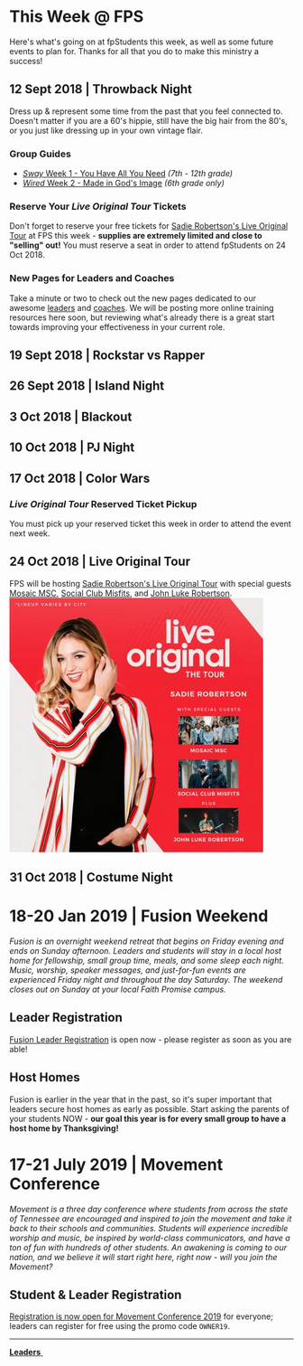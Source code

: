 # This Week @ FPS  
Here's what's going on at fpStudents this week, as well as some future events to plan for. Thanks for all that you do to make this ministry a success!  

## 12 Sept 2018 | Throwback Night  
Dress up & represent some time from the past that you feel connected to. Doesn't matter if you are a 60's hippie, still have the big hair from the 80's, or you just like dressing up in your own vintage flair.

### Group Guides  
- [*Sway* Week 1 - You Have All You Need](guide.pdf) *(7th - 12th grade)*  
- [*Wired* Week 2 - Made in God's Image](guide-6th.pdf) *(6th grade only)*  

### Reserve Your *Live Original Tour* Tickets  
Don't forget to reserve your free tickets for [Sadie Robertson's Live Original Tour](https://liveoriginal.com/) at FPS this week - **supplies are extremely limited and close to "selling" out!** You must reserve a seat in order to attend fpStudents on 24 Oct 2018.

### New Pages for Leaders and Coaches  
Take a minute or two to check out the new pages dedicated to our awesome [leaders](leaders.md) and [coaches](coaches.md). We will be posting more online training resources here soon, but reviewing what's already there is a great start towards improving your effectiveness in your current role.  

## 19 Sept 2018 | Rockstar vs Rapper  

## 26 Sept 2018 | Island Night  

## 3 Oct 2018 | Blackout  

## 10 Oct 2018 | PJ Night  

## 17 Oct 2018 | Color Wars  

### *Live Original Tour* Reserved Ticket Pickup  
You must pick up your reserved ticket this week in order to attend the event next week.

## 24 Oct 2018 | Live Original Tour  
FPS will be hosting [Sadie Robertson's Live Original Tour](https://liveoriginal.com/) with special guests [Mosaic MSC](https://www.mosaicmsc.com/), [Social Club Misfits](http://www.socialclubmisfits.com/), and [John Luke Robertson](http://duckcommander.com/meet-the-family/john-luke-robertson).  
![Sadie Robertson's Live Original Tour](liveoriginal.jpg)  

## 31 Oct 2018 | Costume Night  

# 18-20 Jan 2019 | Fusion Weekend   
*Fusion is an overnight weekend retreat that begins on Friday evening and ends on Sunday afternoon. Leaders and students will stay in a local host home for fellowship, small group time, meals, and some sleep each night. Music, worship, speaker messages, and just-for-fun events are experienced Friday night and throughout the day Saturday. The weekend closes out on Sunday at your local Faith Promise campus.*  

## Leader Registration  
[Fusion Leader Registration](https://my.faithpromise.org/portal/get_form.aspx?id=bad6d912-5be3-4035-8018-f97b6930be56) is open now - please register as soon as you are able!

## Host Homes
Fusion is earlier in the year that in the past, so it's super important that leaders secure host homes as early as possible. Start asking the parents of your students NOW - **our goal this year is for every small group to have a host home by Thanksgiving!**  

# 17-21 July 2019 | Movement Conference  
*Movement is a three day conference where students from across the state of Tennessee are encouraged and inspired to join the movement and take it back to their schools and communities. Students will experience incredible worship and music, be inspired by world-class communicators, and have a ton of fun with hundreds of other students. An awakening is coming to our nation, and we believe it will start right here, right now - will you join the Movement?*  

## Student & Leader Registration
[Registration is now open for Movement Conference 2019](https://movementconf.com/) for everyone; leaders can register for free using the promo code `OWNER19`.

<!--End of Markdown Content-->
<script src="scripts.js"></script>

<!--Bottom Page Nav Buttons-->
<hr>
<a class="btn btn-default btn-sm" href="/leaders" role="button"><b>Leaders</b>&nbsp;<i class="fa fa-arrow-right"></i></a>
